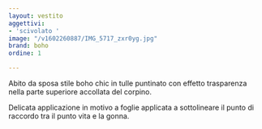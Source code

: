 ```yaml
---
layout: vestito
aggettivi:
- 'scivolato '
image: "/v1602260887/IMG_5717_zxr0yg.jpg"
brand: boho
ordine: 1

---
```

Abito da sposa stile boho chic in tulle puntinato con effetto trasparenza nella parte superiore accollata del corpino. 

Delicata applicazione in motivo a foglie applicata a sottolineare il punto di raccordo tra il punto vita e la gonna.